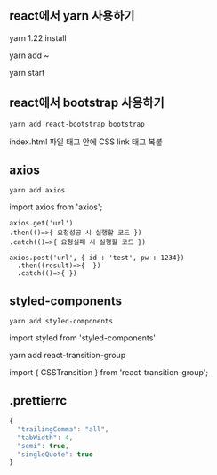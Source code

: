 ## react에서 yarn 사용하기

yarn 1.22 install

yarn add ~

yarn start   

## react에서 bootstrap 사용하기

```
yarn add react-bootstrap bootstrap
```

index.html 파일 <head> 태그 안에 CSS link 태그 복붙

## axios

```
yarn add axios
```

import axios from 'axios';

```react
axios.get('url')
.then(()=>{ 요청성공 시 실행할 코드 })
.catch(()=>{ 요청실패 시 실행할 코드 })
```

``` react
axios.post('url', { id : 'test', pw : 1234})
  .then((result)=>{  })
  .catch(()=>{ })
```

## styled-components

```
yarn add styled-components
```

import styled from 'styled-components'



yarn add react-transition-group

import { CSSTransition } from 'react-transition-group';



## .prettierrc

```js
{
  "trailingComma": "all",
  "tabWidth": 4,
  "semi": true,
  "singleQuote": true
}
```

